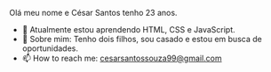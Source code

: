 Olá meu nome e César Santos tenho 23 anos.

- 🌱 Atualmente estou aprendendo HTML, CSS e JavaScript.
- 💬 Sobre mim: Tenho dois filhos, sou casado e estou em busca de oportunidades.
- 📫 How to reach me: cesarsantossouza99@gmail.com
